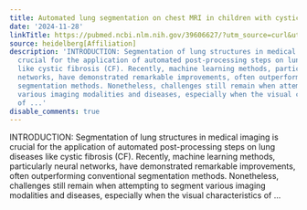 ```yaml
---
title: Automated lung segmentation on chest MRI in children with cystic fibrosis
date: '2024-11-28'
linkTitle: https://pubmed.ncbi.nlm.nih.gov/39606627/?utm_source=curl&utm_medium=rss&utm_campaign=pubmed-2&utm_content=1FakS-2QOkCT8HsMOQP1bCRQ4YzyumYOmxmF0moLsQ3dFB1E9V&fc=20220326224207&ff=20241128174912&v=2.18.0.post9+e462414
source: heidelberg[Affiliation]
description: 'INTRODUCTION: Segmentation of lung structures in medical imaging is
  crucial for the application of automated post-processing steps on lung diseases
  like cystic fibrosis (CF). Recently, machine learning methods, particularly neural
  networks, have demonstrated remarkable improvements, often outperforming conventional
  segmentation methods. Nonetheless, challenges still remain when attempting to segment
  various imaging modalities and diseases, especially when the visual characteristics
  of ...'
disable_comments: true
---
```

INTRODUCTION: Segmentation of lung structures in medical imaging is crucial for the application of automated post-processing steps on lung diseases like cystic fibrosis (CF). Recently, machine learning methods, particularly neural networks, have demonstrated remarkable improvements, often outperforming conventional segmentation methods. Nonetheless, challenges still remain when attempting to segment various imaging modalities and diseases, especially when the visual characteristics of ...